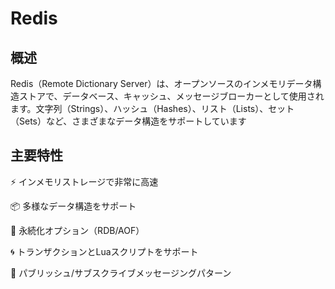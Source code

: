 # Redis
## 概述
Redis（Remote Dictionary Server）は、オープンソースのインメモリデータ構造ストアで、データベース、キャッシュ、メッセージブローカーとして使用されます。文字列（Strings）、ハッシュ（Hashes）、リスト（Lists）、セット（Sets）など、さまざまなデータ構造をサポートしています

## 主要特性
⚡ インメモリストレージで非常に高速

📦 多様なデータ構造をサポート

🔄 永続化オプション（RDB/AOF）

🌀 トランザクションとLuaスクリプトをサポート

🚀 パブリッシュ/サブスクライブメッセージングパターン
